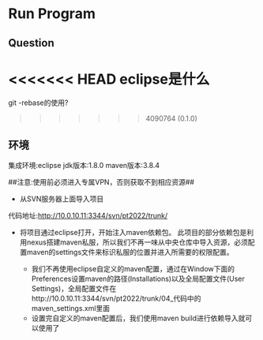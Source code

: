 # Run Program

## Question

<<<<<<< HEAD
eclipse是什么
=======
git -rebase的使用?

>>>>>>> 4090764 (0.1.0)
## 环境

集成环境:eclipse
jdk版本:1.8.0
maven版本:3.8.4

##注意:使用前必须进入专属VPN，否则获取不到相应资源##

+ 从SVN服务器上面导入项目 

代码地址:http://10.0.10.11:3344/svn/pt2022/trunk/


+ 将项目通过eclipse打开，开始注入maven依赖包。
此项目的部分依赖包是利用nexus搭建maven私服，所以我们不再一味从中央仓库中导入资源，必须配置maven的settings文件来标识私服的位置并进入所需要的权限配置。

   + 我们不再使用eclipse自定义的maven配置，通过在Window下面的Preferences设置maven的路径(Installations)以及全局配置文件(User Settings)，全局配置文件在http://10.0.10.11:3344/svn/pt2022/trunk/04_代码中的maven_settings.xml里面
   + 设置完自定义的maven配置后，我们使用maven build进行依赖导入就可以使用了